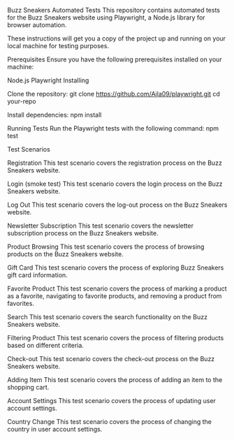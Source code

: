 Buzz Sneakers Automated Tests This repository contains automated tests for the Buzz Sneakers website using Playwright, a Node.js library for browser automation.

These instructions will get you a copy of the project up and running on your local machine for testing purposes.

Prerequisites Ensure you have the following prerequisites installed on your machine:

Node.js
Playwright
Installing

Clone the repository: git clone https://github.com/Ajla09/playwright.git cd your-repo

Install dependencies: npm install

Running Tests Run the Playwright tests with the following command: npm test

Test Scenarios

Registration This test scenario covers the registration process on the Buzz Sneakers website.

Login (smoke test) This test scenario covers the login process on the Buzz Sneakers website.

Log Out This test scenario covers the log-out process on the Buzz Sneakers website.

Newsletter Subscription This test scenario covers the newsletter subscription process on the Buzz Sneakers website.

Product Browsing This test scenario covers the process of browsing products on the Buzz Sneakers website.

Gift Card This test scenario covers the process of exploring Buzz Sneakers gift card information.

Favorite Product This test scenario covers the process of marking a product as a favorite, navigating to favorite products, and removing a product from favorites.

Search This test scenario covers the search functionality on the Buzz Sneakers website.

Filtering Product This test scenario covers the process of filtering products based on different criteria.

Check-out This test scenario covers the check-out process on the Buzz Sneakers website.

Adding Item This test scenario covers the process of adding an item to the shopping cart.

Account Settings This test scenario covers the process of updating user account settings.

Country Change This test scenario covers the process of changing the country in user account settings.
